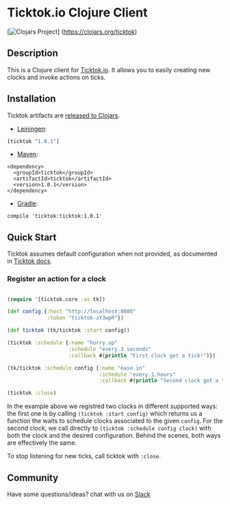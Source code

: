 # Ticktok.io Clojure Client
[![Clojars Project](https://img.shields.io/clojars/v/ticktok.svg)]
(https://clojars.org/ticktok)


## Description
This is a Clojure client for [Ticktok.io](https://ticktok.io). It allows you to easily creating new clocks and invoke actions on ticks.

## Installation

Ticktok artifacts are [released to Clojars](https://clojars.org/ticktok).

* [Leiningen](https://leiningen.org/):
```clojure
[ticktok "1.0.1"]
```

* [Maven](http://maven.apache.org/):
```pom
<dependency>
  <groupId>ticktok</groupId>
  <artifactId>ticktok</artifactId>
  <version>1.0.1</version>
</dependency>
```

* [Gradle](https://gradle.org/):
```
compile 'ticktok:ticktok:1.0.1'
```

## Quick Start

Ticktok assumes default configuration when not provided, as documented in [Ticktok docs](https://ticktok.io/docs).

### Register an action for a clock

```clojure

(require '[ticktok.core :as tk])

(def config {:host "http://localhost:8080"
             :token "ticktok-zY3wpR"})

(def ticktok (tk/ticktok :start config))

(ticktok :schedule {:name "hurry.up"
                    :schedule "every.3.seconds"
                    :callback #(println "First clock got a tick!")})

(tk/ticktok :schedule config {:name "ease.in"
                              :schedule "every.1.hours"
                              :callback #(println "Second clock got a tick!")})

(ticktok :close)

```

In the example above we registred two clocks in different supported ways: the first one is by calling `(ticktok :start config)` which returns us a function the waits to schedule clocks associated to the given `config`. For the second clock, we call directly to `(ticktok :schedule config clock)` with both the clock and the desired configuration. Behind the scenes, both ways are effectively the same.

To stop listening for new ticks, call ticktok with `:close`.

## Community
Have some questions/ideas? chat with us on [Slack](https://join.slack.com/t/ticktokio/shared_invite/enQtNTE0MzExNTY5MjIzLThjNDU3NjIzYzQxZTY0YTM5ODE2OWFmMWU3YmQ1ZTViNDVmYjZkNWUzMWU5NWU0YmU5NWYxMWMxZjlmNGQ1Y2U)
